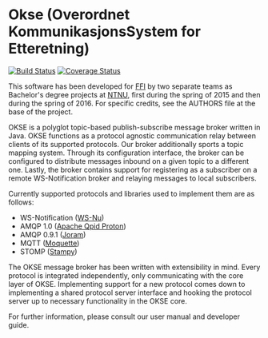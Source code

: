 # Okse (Overordnet KommunikasjonsSystem for Etteretning)
[![Build Status](https://travis-ci.org/okse-2/okse.svg?branch=master)](https://travis-ci.org/okse-2/okse)
[![Coverage Status](https://coveralls.io/repos/github/okse-2/okse/badge.svg?branch=master)](https://coveralls.io/github/okse-2/okse?branch=master)

This software has been developed for [FFI](http://www.ffi.no/) by two separate
teams as Bachelor's degree projects at [NTNU](https://www.ntnu.edu/), first
during the spring of 2015 and then during the spring of 2016. For specific
credits, see the AUTHORS file at the base of the project.

OKSE is a polyglot topic-based publish-subscribe message broker written in
Java. OKSE functions as a protocol agnostic communication relay between clients
of its supported protocols. Our broker additionally sports a topic mapping
system. Through its configuration interface, the broker can be configured to
distribute messages inbound on a given topic to a different one. Lastly, the
broker contains support for registering as a subscriber on a remote
WS-Notification broker and relaying messages to local subscribers.

Currently supported protocols and libraries used to implement them are as
follows:

* WS-Notification ([WS-Nu](https://github.com/tOgg1/WS-Nu))
* AMQP 1.0 ([Apache Qpid Proton](https://qpid.apache.org/proton/))
* AMQP 0.9.1 ([Joram](http://joram.ow2.org/))
* MQTT ([Moquette](https://github.com/andsel/moquette))
* STOMP ([Stampy](https://github.com/mrstampy/Stampy))

The OKSE message broker has been written with extensibility in mind. Every
protocol is integrated independently, only communicating with the core layer of
OKSE. Implementing support for a new protocol comes down to implementing a
shared protocol server interface and hooking the protocol server up to
necessary functionality in the OKSE core.

For further information, please consult our user manual and developer guide.
